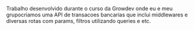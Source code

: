 Trabalho desenvolvido durante o curso da Growdev onde eu e meu grupocriamos uma API de transacoes bancarias que inclui middlewares e diversas rotas com params, filtros utilizando queries e etc.

